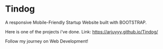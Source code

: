 # Tindog
A responsive Mobile-Friendly Startup Website built with BOOTSTRAP.

Here is one of the projects i've done. 
Link: https://arjuyyy.github.io/Tindog/

Follow my journey on Web Development!
